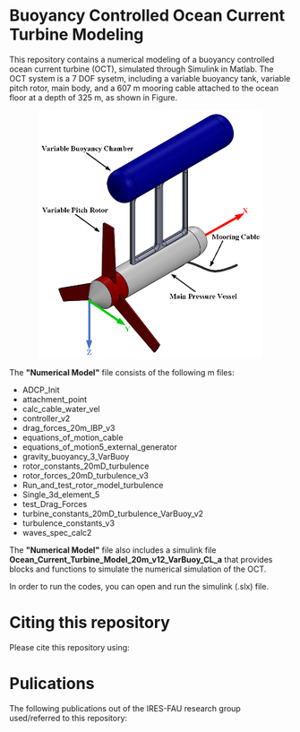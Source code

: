 # Buoyancy Controlled Ocean Current Turbine Modeling
This repository contains a numerical modeling of a buoyancy controlled ocean current turbine (OCT), simulated through Simulink in Matlab. The OCT system is a 7 DOF sysetm, including a variable buoyancy tank, variable pitch rotor, main body, and a 607 m mooring cable attached to the ocean floor at a depth of 325 m, as shown in Figure.
<p align="center">
<img src="https://github.com/IRES-FAU/Buoyancy-Controlled-Ocean-Current-Turbine-Modeling/blob/main/Images/OCT_figure-crop_v2.png" width="400">

The **"Numerical Model"** file consists of the following m files:
* ADCP_Init
* attachment_point
* calc_cable_water_vel
* controller_v2
* drag_forces_20m_IBP_v3
* equations_of_motion_cable
* equations_of_motion5_external_generator
* gravity_buoyancy_3_VarBuoy
* rotor_constants_20mD_turbulence
* rotor_forces_20mD_turbulence_v3
* Run_and_test_rotor_model_turbulence
* Single_3d_element_5
* test_Drag_Forces
* turbine_constants_20mD_turbulence_VarBuoy_v2
* turbulence_constants_v3
* waves_spec_calc2
  
The **"Numerical Model"** file also includes a simulink file **Ocean_Current_Turbine_Model_20m_v12_VarBuoy_CL_a** that provides blocks and functions to simulate the numerical simulation of the OCT.

In order to run the codes, you can open and run the simulink (.slx) file.
  
# Citing this repository
Please cite this repository using:


# Pulications
The following publications out of the IRES-FAU research group used/referred to this repository:
  
